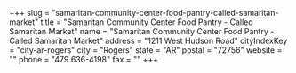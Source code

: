 +++
slug = "samaritan-community-center-food-pantry-called-samaritan-market"
title = "Samaritan Community Center Food Pantry - Called Samaritan Market"
name = "Samaritan Community Center Food Pantry - Called Samaritan Market"
address = "1211 West Hudson Road"
cityIndexKey = "city-ar-rogers"
city = "Rogers"
state = "AR"
postal = "72756"
website = ""
phone = "479 636-4198"
fax = ""
+++
